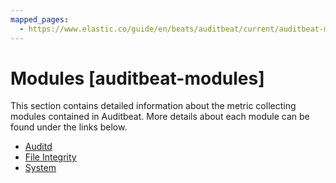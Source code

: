 ```yaml
---
mapped_pages:
  - https://www.elastic.co/guide/en/beats/auditbeat/current/auditbeat-modules.html
---
```


<!-- This file is generated! See scripts/docs_collector.py -->

# Modules [auditbeat-modules]

This section contains detailed information about the metric collecting modules contained in Auditbeat. More details about each module can be found under the links below.

* [Auditd](/reference/auditbeat/auditbeat-module-auditd.md)
* [File Integrity](/reference/auditbeat/auditbeat-module-file_integrity.md)
* [System](/reference/auditbeat/auditbeat-module-system.md)

